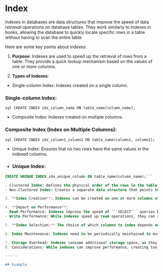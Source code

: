 # Index 

Indexes in databases are data structures that improve the speed of data retrieval operations on database tables. They work similarly to indexes in books, allowing the database to quickly locate specific rows in a table without having to scan the entire table


Here are some key points about indexes:

1. **Purpose**: Indexes are used to speed up the retrieval of rows from a table. They provide a quick lookup mechanism based on the values of one or more columns.

2. **Types of Indexes**:

- Single-column Index: Indexes created on a single column.

### Single-column Index:

```sql CREATE INDEX idx_column_name ON table_name(column_name);```

- Composite Index: Indexes created on multiple columns.

### Composite Index (Index on Multiple Columns):

```sql CREATE INDEX idx_column1_column2 ON table_name(column1, column2);```

- Unique Index: Ensures that no two rows have the same values in the indexed columns.

- ### Unique Index:

```sql
CREATE UNIQUE INDEX idx_unique_column ON table_name(column_name);```

- Clustered Index: Defines the physical order of the rows in the table based on the indexed column(s).
- Non-Clustered Index: Creates a separate data structure that points to the rows in the table.

3. **Index Creation**: Indexes can be created on one or more columns of a table using SQL commands like CREATE INDEX.

4. **Impact on Performance**:
- Read Performance: Indexes improve the speed of ```SELECT``` queries by allowing the database to quickly locate rows based on the indexed columns.
- Write Performance: While indexes speed up read operations, they can slow down write operations ```INSERT, UPDATE, DELETE``` because the database must update the index whenever the indexed columns are modified.

5. **Index Selection:** The choice of which columns to index depends on the specific queries executed against the table. Indexes should be created based on the columns frequently used in ```WHERE clauses, JOIN conditions, or ORDER BY clauses```.

6. Index Maintenance: Indexes need to be periodically maintained to ensure optimal performance. This includes reorganizing or rebuilding indexes to improve their efficiency.

7. Storage Overhead: Indexes consume additional storage space, as they are separate data structures stored alongside the table data.
8. Considerations: While indexes can improve performance, creating too many indexes or indexes on columns with low selectivity can degrade performance. It's important to carefully consider the trade-offs and design indexes appropriately based on the workload and access patterns of the database.

------

## Example


